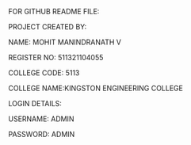 FOR GITHUB README FILE:

PROJECT CREATED BY:

NAME: MOHIT MANINDRANATH V

REGISTER NO: 511321104055

COLLEGE CODE: 5113

COLLEGE NAME:KINGSTON ENGINEERING COLLEGE

LOGIN DETAILS:

USERNAME: ADMIN

PASSWORD: ADMIN
